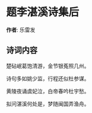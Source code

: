 # 题李湛溪诗集后

**作者**: 乐雷发

## 诗词内容

楚砧岷葛饱清游，金节银菟照几州。

诗句多如姚少监，行程还似杜参谋。

黄陵夜诵虞妃泣，白帝春吟杜宇愁。

拟问湛溪何处是，梦随闽国弄渔舟。

